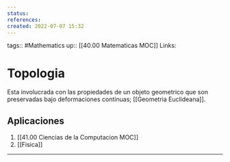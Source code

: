 ```yaml
---
status:
references:
created: 2022-07-07 15:32
---
```

tags:: #Mathematics 
up:: [[40.00 Matematicas MOC]]
Links: 
# Topologia
Esta involucrada con las propiedades de un objeto geometrico que son preservadas bajo deformaciones continuas; [[Geometria Euclideana]].

## Aplicaciones
1. [[41.00 Ciencias de la Computacion MOC]]
2. [[Fisica]]
___